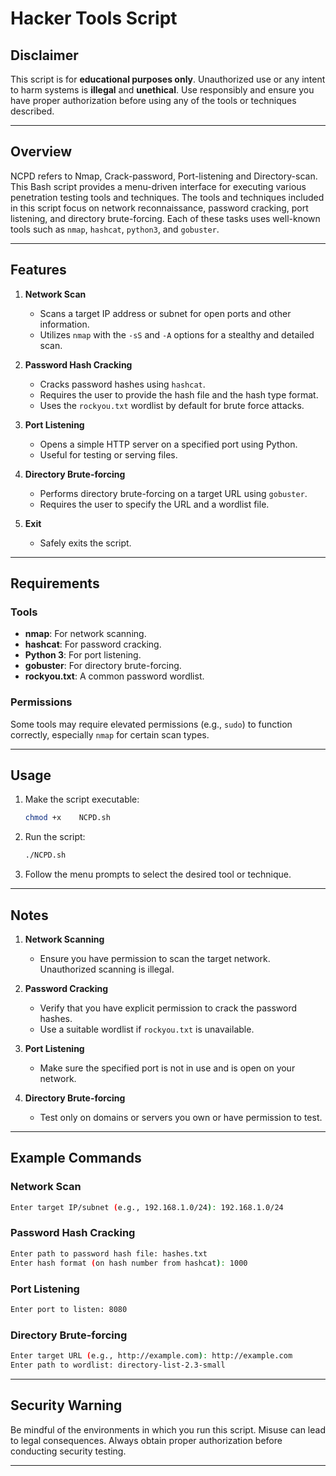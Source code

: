# Hacker Tools Script

## Disclaimer
This script is for **educational purposes only**. Unauthorized use or any intent to harm systems is **illegal** and **unethical**. Use responsibly and ensure you have proper authorization before using any of the tools or techniques described.

---

## Overview
NCPD refers to Nmap, Crack-password, Port-listening and Directory-scan.
This Bash script provides a menu-driven interface for executing various penetration testing tools and techniques. The tools and techniques included in this script focus on network reconnaissance, password cracking, port listening, and directory brute-forcing. Each of these tasks uses well-known tools such as `nmap`, `hashcat`, `python3`, and `gobuster`.

---

## Features
1. **Network Scan**
   - Scans a target IP address or subnet for open ports and other information.
   - Utilizes `nmap` with the `-sS` and `-A` options for a stealthy and detailed scan.

2. **Password Hash Cracking**
   - Cracks password hashes using `hashcat`.
   - Requires the user to provide the hash file and the hash type format.
   - Uses the `rockyou.txt` wordlist by default for brute force attacks.

3. **Port Listening**
   - Opens a simple HTTP server on a specified port using Python.
   - Useful for testing or serving files.

4. **Directory Brute-forcing**
   - Performs directory brute-forcing on a target URL using `gobuster`.
   - Requires the user to specify the URL and a wordlist file.

5. **Exit**
   - Safely exits the script.

---

## Requirements
### Tools
- **nmap**: For network scanning.
- **hashcat**: For password cracking.
- **Python 3**: For port listening.
- **gobuster**: For directory brute-forcing.
- **rockyou.txt**: A common password wordlist.

### Permissions
Some tools may require elevated permissions (e.g., `sudo`) to function correctly, especially `nmap` for certain scan types.

---

## Usage
1. Make the script executable:
   ```bash
   chmod +x    NCPD.sh
   ```

2. Run the script:
   ```bash
   ./NCPD.sh
   ```

3. Follow the menu prompts to select the desired tool or technique.

---

## Notes
1. **Network Scanning**
   - Ensure you have permission to scan the target network. Unauthorized scanning is illegal.

2. **Password Cracking**
   - Verify that you have explicit permission to crack the password hashes.
   - Use a suitable wordlist if `rockyou.txt` is unavailable.

3. **Port Listening**
   - Make sure the specified port is not in use and is open on your network.

4. **Directory Brute-forcing**
   - Test only on domains or servers you own or have permission to test.

---

## Example Commands
### Network Scan
```bash
Enter target IP/subnet (e.g., 192.168.1.0/24): 192.168.1.0/24
```

### Password Hash Cracking
```bash
Enter path to password hash file: hashes.txt
Enter hash format (on hash number from hashcat): 1000
```

### Port Listening
```bash
Enter port to listen: 8080
```

### Directory Brute-forcing
```bash
Enter target URL (e.g., http://example.com): http://example.com
Enter path to wordlist: directory-list-2.3-small
```

---

## Security Warning
Be mindful of the environments in which you run this script. Misuse can lead to legal consequences. Always obtain proper authorization before conducting security testing.

---
